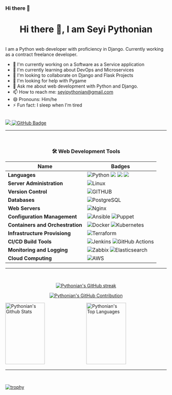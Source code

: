 ### Hi there 👋

<h1 align="center">Hi there 👋, I am Seyi Pythonian</h1>

<br/>
I am a Python web developer with proficiency in Django. Currently working as a contract freelance developer.

<br>

- 🔭 I'm currently working on a Software as a Service application
- 🌱 I'm currently learning about DevOps and Microservices
- 👯 I'm looking to collaborate on Django and Flask Projects
- 🤔 I'm looking for help with Pygame
- 💬 Ask me about web development with Python and Django.
- 📫 How to reach me: seyipythonian@gmail.com
- 😄 Pronouns: Him/he 
- ⚡ Fun fact: I sleep when I'm tired

<br>

<a href="https://github.com/Pythonian/github-profile-views-counter">
    <img src="https://komarev.com/ghpvc/?username=Pythonian">
</a>
<a href="https://github.com/Pythonian?tab=followers"><img src="https://img.shields.io/github/followers/Pythonian?label=Followers&style=social" alt="GitHub Badge"></a>
<br/>

<hr>
<br>

<div align="center">

### 🛠 Web Development Tools

Name | Badges
--- | --- 
**Languages**  |  ![Python](https://img.shields.io/badge/Python-%230175C2.svg?style=for-the-badge&logo=Python&logoColor=white) <img src="https://img.shields.io/badge/JavaScript-323330?style=for-the-badge&logo=javascript&logoColor=F7DF1E" /> <img src="https://img.shields.io/badge/CSS3-1572B6?style=for-the-badge&logo=css3&logoColor=white" /> <img src="https://img.shields.io/badge/HTML5-E34F26?style=for-the-badge&logo=html5&logoColor=white" />
**Server Administration** |  ![Linux](https://img.shields.io/badge/Linux-%23FF9900.svg?style=for-the-badge&logo=Linux&logoColor=white)
**Version Control** |  ![GITHUB](https://img.shields.io/badge/github-%2300f.svg?style=for-the-badge&logo=github&logoColor=white)
**Databases**  | ![PostgreSQL](https://img.shields.io/badge/postgresql-%2300f.svg?style=for-the-badge&logo=postgresql&logoColor=white)
**Web Servers** |  ![Nginx](https://img.shields.io/badge/Nginx-%234ea94b.svg?style=for-the-badge&logo=nginx&logoColor=white)
**Configuration Management** | ![Ansible](https://img.shields.io/badge/Ansible-000?style=for-the-badge&logo=ansible&logoColor=white) ![Puppet](https://img.shields.io/badge/Puppet-fff?style=for-the-badge&logo=Puppet&logoColor=yellow)
**Containers and Orchestration** | ![Docker](https://img.shields.io/badge/docker-%230175C2.svg?style=for-the-badge&logo=docker&logoColor=white) ![Kubernetes](https://img.shields.io/badge/kubernetes-%230175C2.svg?style=for-the-badge&logo=kubernetes&logoColor=white)
**Infrastructure Provisiong** | ![Terraform](https://img.shields.io/badge/Terraform-%23430098.svg?style=for-the-badge&logo=terraform&logoColor=white)
**CI/CD Build Tools**   | ![Jenkins](https://img.shields.io/badge/Jenkins-fff?style=for-the-badge&logo=jenkins&logoColor=red) ![GitHub Actions](https://img.shields.io/badge/github%20actions-%232671E5.svg?style=for-the-badge&logo=githubactions&logoColor=white)
**Monitoring and Logging**   | ![Zabbix](https://img.shields.io/badge/Zabbix-ff0000?style=for-the-badge&logo=zabbix&logoColor=white) ![Elasticsearch](https://img.shields.io/badge/Elasticsearch-fff?style=for-the-badge&logo=elasticsearch&logoColor=yellow) 
**Cloud Computing** | ![AWS](https://img.shields.io/badge/AWS-%23FF9900.svg?style=for-the-badge&logo=amazon-aws&logoColor=white)

</p> 

</div>

<hr>

<br>

<p align="center">
  <a href="https://github.com/Pythonian">
    <img src="https://github-readme-streak-stats.herokuapp.com/?user=Pythonian&theme=radical&border=7F3FBF&background=0D1117" alt="Pythonian's GitHub streak"/>
  </a>
</p>

<p align="center">
  <a href="https://github.com/Pythonian">
    <img src="https://github-profile-summary-cards.vercel.app/api/cards/profile-details?username=Pythonian&theme=radical" alt="Pythonian's GitHub Contribution"/>
  </a>
</p>


<a> 
  <a href="https://github.com/Pythonian"><img alt="Pythonian's Github Stats" src="https://denvercoder1-github-readme-stats.vercel.app/api?username=Pythonian&show_icons=true&count_private=true&theme=react&border_color=7F3FBF&bg_color=0D1117&title_color=CDB4DB&icon_color=CDB4DB" height="192px" width="49.5%"/></a>
  <a href="https://github.com/Pythonian"><img alt="Pythonian's Top Languages" src="https://denvercoder1-github-readme-stats.vercel.app/api/top-langs/?username=Pythonian&langs_count=8&layout=compact&theme=react&border_color=7F3FBF&bg_color=0D1117&title_color=CDB4DB&icon_color=CDB4DB" height="192px" width="49.5%"/></a>
  <br/>
</a>

----

<br>

[![trophy](https://github-profile-trophy.vercel.app/?username=Pythonian)](https://github.com/ryo-ma/github-profile-trophy)
